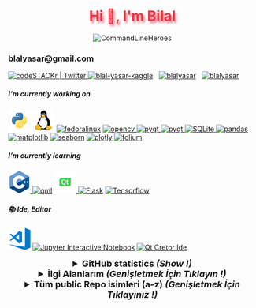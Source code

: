  <h1 align="center" style="color:#e63946;text-shadow: 3px 4px 4px rgba(205, 50, 70, 0.7);">Hi 👋, I'm Bilal</h1>
  <p align="center"
    <a><img src="https://user-images.githubusercontent.com/49458946/114265999-85c4af00-99fc-11eb-9ffa-5338649cbccf.png"         alt="CommandLineHeroes"></a>
  </p>

   <p align="center"
    <img src="https://gpvc.arturio.dev/blalyasar" alt="VIEW"> 
  </p>
 
  
<h3 align="left">  
 blalyasar@gmail.com </h3>
<p align="left">
 <a href="https://twitter.com/blalyasar"> <img  alt="codeSTACKr | Twitter" height="30" width="30px" src="https://cdn.jsdelivr.net/npm/simple-icons@v3/icons/twitter.svg" />
  <a href="https://www.kaggle.com/blalyasar"><img src="https://cdn.jsdelivr.net/npm/simple-icons@3.0.1/icons/kaggle.svg" alt="blal-yasar-kaggle" height="30" width="30"></a>&nbsp;&nbsp;
<a href="https://medium.com/@blalyasar"><img src="https://cdn.jsdelivr.net/npm/simple-icons@3.0.1/icons/medium.svg" alt="blalyasar" height="30" width="30"></a>&nbsp;&nbsp;
<a href="https://blalyasar.blogspot.com/"><img src="https://cdn.jsdelivr.net/npm/simple-icons@3.0.1/icons/blogger.svg" alt="blalyasar" height="30" width="30"></a>&nbsp;&nbsp;

  </p>

##### I’m currently working on 
[//]: # "Python, Linux, Fedora, OpenCv, PyQt, PySide, Keras, SQLite, Pandas, Matplotlib, Seaborn, PLotly"
 <p align="left">
<a href="https://www.python.org/" rel="nofollow"> 
<img alt="python" src="https://raw.githubusercontent.com/github/explore/80688e429a7d4ef2fca1e82350fe8e3517d3494d/topics/python/python.png" width="45" height="45"/></a>
<a href="https://www.linux.org/" rel="nofollow">
<img  alt="linux" src="https://raw.githubusercontent.com/github/explore/80688e429a7d4ef2fca1e82350fe8e3517d3494d/topics/linux/linux.png" width="45" height="45"></a>
<a href="https://getfedora.org/" rel="nofollow">
<img  alt="fedoralinux" src="https://start.fedoraproject.org/static/images/fedora-logo.png" width="55" height="45" /></a>
 <a href="https://opencv.org/" rel="nofollow">
<img alt="opencv" src="https://avatars1.githubusercontent.com/u/5009934?s=200&v=4"  width="45" height="45"/> </a>
 
 
<a href="https://www.riverbankcomputing.com/software/pyqt/" rel="nofollow">
<img alt="pyqt" src="https://upload.wikimedia.org/wikipedia/commons/thumb/e/e6/Python_and_Qt.svg/160px-Python_and_Qt.svg.png" width="45" height="45"/> </a>

<a href="https://keras.io/" rel="nofollow">
<img alt="pyqt" src="https://keras.io/img/logo.png" width="45" height="45"/> </a>



<a href="https://www.sqlite.org/" rel="nofollow">
<img alt="SQLite" src="https://camo.githubusercontent.com/1b8a779f280e099e2d67ab949dad604e25ce0d321e66474c04430201790b3874/68747470733a2f2f7777772e766563746f726c6f676f2e7a6f6e652f6c6f676f732f73716c6974652f73716c6974652d69636f6e2e737667" width="45" height="45" />
</a>
<a href="https://pandas.pydata.org/" rel="nofollow">
<img alt="pandas" src="https://avatars1.githubusercontent.com/u/21206976?s=200&v=4" width="45" height="45" /></a>
<a href="https://matplotlib.org/" rel="nofollow">
<img alt="matplotlib" src="https://avatars0.githubusercontent.com/u/215947?s=200&v=4" width="45" height="45" /></a>
<a href="https://seaborn.pydata.org/" rel="nofollow">
<img  alt="seaborn" src="https://raw.githubusercontent.com/mwaskom/seaborn/211cabb09bb9228635bdd80f74f7591d36d7b2a7/doc/_static/logo-wide-lightbg.svg" width="45" height="45"></a>
<a href="https://plotly.com/" rel="nofollow">
<img alt="plotly" src="https://avatars2.githubusercontent.com/u/5997976?s=200&v=4" width="45" height="45" /></a>

<a href="https://python-visualization.github.io/folium/" rel="nofollow">
<img alt="folium" src="https://camo.githubusercontent.com/d7a1f81a2ee7576ab86720d9135ab3c915550e3945a7859f1c0300ab22ac1cec/687474703a2f2f707974686f6e2d76697375616c697a6174696f6e2e6769746875622e696f2f666f6c69756d2f5f696d616765732f666f6c69756d5f6c6f676f2e6a7067" width="45" height="45" "Folium" /></a>
</p>

##### I’m currently learning
[//]: # " CPP, Qt, Qml, Flask, Tensorflow"
<p align="left">

<a href="https://www.cplusplus.com/" rel="nofollow">
<img alt="c++" src="https://raw.githubusercontent.com/github/explore/80688e429a7d4ef2fca1e82350fe8e3517d3494d/topics/cpp/cpp.png" width="45" height="45"/> </a>


<a href="https://www.qt.io/" rel="nofollow">
<img alt="qml" src="https://avatars2.githubusercontent.com/u/8034039?v=3&s=400.png"  width="45" height="45"/></a>

<a href="https://www.qt.io/" rel="nofollow">
<img alt="qt" src="https://raw.githubusercontent.com/github/explore/80688e429a7d4ef2fca1e82350fe8e3517d3494d/topics/qt/qt.png" width="45" height="45"/> </a>

<a href="https://flask.palletsprojects.com/en/1.1.x/#" rel="nofollow">
<img alt="Flask"  src="https://raw.githubusercontent.com/pallets/flask/master/docs/_static/flask-logo.png" width="45px" height="45"/></a>
<a href="https://www.tensorflow.org/" rel="nofollow">
<img alt="Tensorflow"  src="https://avatars0.githubusercontent.com/u/15658638?s=200&v=4" width="45px" height="45"/></a>



##### 📚 Ide, Editor
<p align="left"> 
<a href="https://code.visualstudio.com/" rel="nofollow">
<img  alt="Visual Studio Code"  src="https://raw.githubusercontent.com/github/explore/80688e429a7d4ef2fca1e82350fe8e3517d3494d/topics/visual-studio-code/visual-studio-code.png" width="45px" height="45"/></a>

<a href="https://jupyter.org/" rel="nofollow">
<img  alt="Jupyter Interactive Notebook"  src="https://avatars1.githubusercontent.com/u/7388996?s=200&v=4" width="45px" height="45"/></a>

<a href="https://github.com/qt-creator" rel="nofollow">
 <img alt="Qt Cretor Ide" src="https://avatars.githubusercontent.com/u/30841581?s=200&v=4" width="45px" height="45px"/>
 </a>
 
</p>



[//]: # "![GitHub stats](https://github-readme-stats.vercel.app/api?username=blalyasar&show_icons=true&count_private=true)"
  <details align="center">
    <summary style="font-weight: bold; font-size: 18px">
      <b>GitHub statistics</b>
      <i>(Show !)</i>
    </summary>

  ![blalyasar'in GitHub İstatistikleri](https://github-readme-stats.vercel.app/api?username=blalyasar&show_icons=true&theme=dark)
  
  
  ![blalyasar'in En Çok Kullandığı Diller](https://github-readme-stats.vercel.app/api/top-langs/?username=blalyasar&hide=html,css,jupyter%20notebook,ruby&layout=compact&&theme=dark&langs_count=10)
  
  
  ![blalyasar'in En Çok Kullandığı Diller](https://github-readme-stats.vercel.app/api/top-langs/?username=blalyasar&layout=compact&theme=dark)

  </details>

 
   <details align="center">
    <summary style="font-weight: bold; font-size: 18px">
      <b>İlgi Alanlarım</b>
      <i>(Genişletmek İçin Tıklayın !)</i>
    </summary>


  ![Python](https://img.shields.io/badge/python-1b8bb4?style=for-the-badge&logo=python&logoColor=white)-![C](https://img.shields.io/badge/Cpp-1b8bb4?style=for-the-badge&logo=c&logoColor=white)-![C](https://img.shields.io/badge/C-1b8bb4?style=for-the-badge&logo=c&logoColor=white)-![linux](https://img.shields.io/badge/linux-1b8bb4?style=for-the-badge&logo=linux&logoColor=white)-![fedora](https://img.shields.io/badge/fedora-1b8bb4?style=for-the-badge&logo=fedora&logoColor=white)-![qml](https://img.shields.io/badge/qml-1b8bb4?style=for-the-badge&logo=qt&logoColor=white)
  
  ![pyqt](https://img.shields.io/badge/pyqt-1b8bb4?style=for-the-badge&logo=pyqt&logoColor=white)-![pyside](https://img.shields.io/badge/pyside-1b8bb4?style=for-the-badge&logo=pyside&logoColor=white)-![qt](https://img.shields.io/badge/qt-1b8bb4?style=for-the-badge&logo=qt&Color=white)

![scipy](https://img.shields.io/badge/scipy-1b8bb4?style=for-the-badge&logo=scipy&logoColor=white)-![numpy](https://img.shields.io/badge/numpy-1b8bb4?style=for-the-badge&logo=numpy&logoColor=white)-![pandas](https://img.shields.io/badge/pandas-1b8bb4?style=for-the-badge&logo=pandas&logoColor=white)-![searborn](https://img.shields.io/badge/seaborn-1b8bb4?style=for-the-badge&logo=seaborn&logoColor=white)-![plotly](https://img.shields.io/badge/plotly-1b8bb4?style=for-the-badge&logo=plotly&logoColor=white)-![scikitlearn](https://img.shields.io/badge/scikitlearn-1b8bb4?style=for-the-badge&logo=scikit-learn&logoColor=white)
  
![opencv](https://img.shields.io/badge/opencv-1b8bb4?style=for-the-badge&logo=opencv&logoColor=white)-![tensorflow](https://img.shields.io/badge/tensorflow-1b8bb4?style=for-the-badge&logo=tensorflow&logoColor=white)-![keras](https://img.shields.io/badge/keras-1b8bb4?style=for-the-badge&logo=keras&logoColor=white)

![flask](https://img.shields.io/badge/flask-1b8bb4?style=for-the-badge&logo=flask&logoColor=white)-![folium](https://img.shields.io/badge/folium-1b8bb4?style=for-the-badge&logo=folium&logoColor=white)
 
 ![sqlite](https://img.shields.io/badge/sqlite-1b8bb4?style=for-the-badge&logo=sqlite&logoColor=white)-![mysql](https://img.shields.io/badge/mysql-1b8bb4?style=for-the-badge&logo=mysql&logoColor=white)-![postgresql](https://img.shields.io/badge/postgresql-1b8bb4?style=for-the-badge&logo=postgresql&logoColor=white)-
 
Başlangıç Düzeyi Kullanılan Programlar

![proteus](https://img.shields.io/badge/Proteus-1b8bb4?style=for-the-badge&logo=proteus&Color=white)![AUTOCAD](https://img.shields.io/badge/AUTOCAD-1b8bb4?style=for-the-badge&logo=AUTOCAD&Color=white)![SOLIDWORKS](https://img.shields.io/badge/SOLIDWORKS-1b8bb4?style=for-the-badge&logo=SOLIDWORKS&Color=white)![ANSYS](https://img.shields.io/badge/ANSYS-1b8bb4?style=for-the-badge&logo=ANSYS&Color=white)![MİKROC](https://img.shields.io/badge/mikroc-1b8bb4?style=for-the-badge&logo=mikroc&Color=white)![fusion360](https://img.shields.io/badge/fusion360-1b8bb4?style=for-the-badge&logo=fusion360&Color=white)![cloudera-hive](https://img.shields.io/badge/clouderahive-1b8bb4?style=for-the-badge&logo=hive&Color=white)![stm32](https://img.shields.io/badge/stm32-1b8bb4?style=for-the-badge&logo=stm32&Color=white)-

![raspberrypi](https://img.shields.io/badge/raspberrypi-1b8bb4?style=for-the-badge&logo=raspberrypi&Color=white)-![pic18f45k](https://img.shields.io/badge/pic18f45k-1b8bb4?style=for-the-badge&logo=pic18f45k&Color=white)_![arduino](https://img.shields.io/badge/arduino-1b8bb4?style=for-the-badge&logo=&Color=white)
 
  </details>


  <details align="center">
    <summary style="font-weight: bold; font-size: 18px">
      <b>Tüm public Repo isimleri (a-z) </b>
      <i>(Genişletmek İçin Tıklayınız !)</i>
    </summary>
 
['awesome-podcasts', 

'basic-weather-app', 

'blalyasar', 

'Camera-app-with-Qt-and-Opencv', 

'Covid19_liveTracker', 

'flask-api-examples', 

'google-github-analysis', 

'HeadPoseEstimation', 

'hospitals-location-tr', 

'my_blog_codes', 

'pandas_for_everyone', 

'pypersongraph', 

'pyside-opencv', 

'pyside-sprint-animate', 

'Python-ile-Kullanici-Tweetlerini-Cekmek',

'python-kivy-cardgame', 

'python-pyqt5-ceviri-uygulamasi', 

'Python-Pyqt5-Periodic-Table', 

'python-pyqt5-sqlite3-arduino-ldr', 

'ram_cpu_measure', 

'tensorflow_object_counting_api', 

'tldr', 'turkey-7region-colormap', 

'twitter-profile-tweet-scrape', 

'u2net-image-background-remove', 

'Udemy_STM32']


</details>
